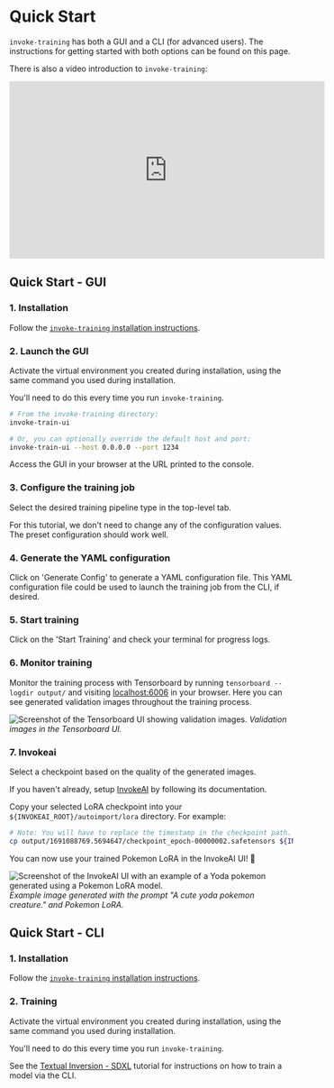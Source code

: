 # Quick Start

`invoke-training` has both a GUI and a CLI (for advanced users). The instructions for getting started with both options can be found on this page.

There is also a video introduction to `invoke-training`:

<iframe width="560" height="315" src="https://www.youtube.com/embed/OZIz2vvtlM4?si=iR73F0IhlsolyYAl" title="YouTube video player" frameborder="0" allow="accelerometer; autoplay; clipboard-write; encrypted-media; gyroscope; picture-in-picture; web-share" referrerpolicy="strict-origin-when-cross-origin" allowfullscreen></iframe>

## Quick Start - GUI

### 1. Installation

Follow the [`invoke-training` installation instructions](./installation.md).

### 2. Launch the GUI

Activate the virtual environment you created during installation, using the same command you used during installation.

You'll need to do this every time you run `invoke-training`.

```bash
# From the invoke-training directory:
invoke-train-ui

# Or, you can optionally override the default host and port:
invoke-train-ui --host 0.0.0.0 --port 1234
```

Access the GUI in your browser at the URL printed to the console.

### 3. Configure the training job

Select the desired training pipeline type in the top-level tab.

For this tutorial, we don't need to change any of the configuration values. The preset configuration should work well.

### 4. Generate the YAML configuration

Click on 'Generate Config' to generate a YAML configuration file. This YAML configuration file could be used to launch the training job from the CLI, if desired.

### 5. Start training

Click on the 'Start Training' and check your terminal for progress logs.

### 6. Monitor training

Monitor the training process with Tensorboard by running `tensorboard --logdir output/` and visiting [localhost:6006](http://localhost:6006) in your browser. Here you can see generated validation images throughout the training process.

![Screenshot of the Tensorboard UI showing validation images.](../images/tensorboard_val_images_screenshot.png)
_Validation images in the Tensorboard UI._

### 7. Invokeai

Select a checkpoint based on the quality of the generated images.

If you haven't already, setup [InvokeAI](https://github.com/invoke-ai/InvokeAI) by following its documentation.

Copy your selected LoRA checkpoint into your `${INVOKEAI_ROOT}/autoimport/lora` directory. For example:

```bash
# Note: You will have to replace the timestamp in the checkpoint path.
cp output/1691088769.5694647/checkpoint_epoch-00000002.safetensors ${INVOKEAI_ROOT}/autoimport/lora/pokemon_epoch-00000002.safetensors
```

You can now use your trained Pokemon LoRA in the InvokeAI UI! 🎉

![Screenshot of the InvokeAI UI with an example of a Yoda pokemon generated using a Pokemon LoRA model.](../images/invokeai_yoda_pokemon_lora.png)
_Example image generated with the prompt "A cute yoda pokemon creature." and Pokemon LoRA._

## Quick Start - CLI

### 1. Installation

Follow the [`invoke-training` installation instructions](./installation.md).

### 2. Training

Activate the virtual environment you created during installation, using the same command you used during installation.

You'll need to do this every time you run `invoke-training`.

See the [Textual Inversion - SDXL](../guides/stable_diffusion/textual_inversion_sdxl.md) tutorial for instructions on how to train a model via the CLI.
